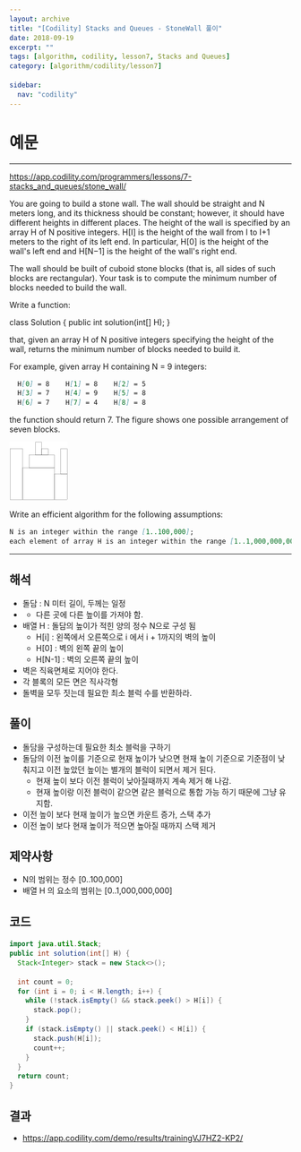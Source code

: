 ```yaml
---
layout: archive
title: "[Codility] Stacks and Queues - StoneWall 풀이"
date: 2018-09-19
excerpt: ""
tags: [algorithm, codility, lesson7, Stacks and Queues]
category: [algorithm/codility/lesson7]

sidebar:
  nav: "codility"
---
```


# 예문

* * *

<https://app.codility.com/programmers/lessons/7-stacks_and_queues/stone_wall/>

You are going to build a stone wall. The wall should be straight and N meters long, and its thickness should be constant; however, it should have different heights in different places. The height of the wall is specified by an array H of N positive integers. H[I] is the height of the wall from I to I+1 meters to the right of its left end. In particular, H[0] is the height of the wall's left end and H[N−1] is the height of the wall's right end.

The wall should be built of cuboid stone blocks (that is, all sides of such blocks are rectangular). Your task is to compute the minimum number of blocks needed to build the wall.

Write a function:

class Solution { public int solution(int[] H); }

that, given an array H of N positive integers specifying the height of the wall, returns the minimum number of blocks needed to build it.

For example, given array H containing N = 9 integers:

``` markdown
  H[0] = 8    H[1] = 8    H[2] = 5
  H[3] = 7    H[4] = 9    H[5] = 8
  H[6] = 7    H[7] = 4    H[8] = 8
```

the function should return 7. The figure shows one possible arrangement of seven blocks.

![StoneWall01](/assets/image/algorithm/codility/StoneWall01.png)

Write an efficient algorithm for the following assumptions:

``` markdown
N is an integer within the range [1..100,000];
each element of array H is an integer within the range [1..1,000,000,000].
```

* * *

## 해석

* 돌담 : N 미터 길이, 두께는 일정
* * 다른 곳에 다른 높이를 가져야 함.
* 배열 H : 돌담의 높이가 적힌 양의 정수 N으로 구성 됨
  * H[i] : 왼쪽에서 오른쪽으로 i 에서 i + 1까지의 벽의 높이
  * H[0] : 벽의 왼쪽 끝의 높이
  * H[N-1] : 벽의 오른쪽 끝의 높이
* 벽은 직육면체로 지어야 한다.
* 각 블록의 모든 면은 직사각형
* 돌벽을 모두 짓는데 필요한 최소 블럭 수를 반환하라.

## 풀이

* 돌담을 구성하는데 필요한 최소 블럭을 구하기
* 돌담의 이전 높이를 기준으로 현재 높이가 낮으면 현재 높이 기준으로 기준점이 낮춰지고 이전 높았던 높이는 별개의 블럭이 되면서 제거 된다.
  * 현재 높이 보다 이전 블럭이 낮아질때까지 계속 제거 해 나감.
  * 현재 높이랑 이전 블럭이 같으면 같은 블럭으로 통합 가능 하기 때문에 그냥 유지함.
* 이전 높이 보다 현재 높이가 높으면 카운트 증가, 스택 추가
* 이전 높이 보다 현재 높이가 적으면 높아질 때까지 스택 제거

## 제약사항

* N의 범위는 정수 [0..100,000]
* 배열 H 의 요소의 범위는 [0..1,000,000,000]

## 코드

``` java
import java.util.Stack;
public int solution(int[] H) {
  Stack<Integer> stack = new Stack<>();

  int count = 0;
  for (int i = 0; i < H.length; i++) {
    while (!stack.isEmpty() && stack.peek() > H[i]) {
      stack.pop();
    }
    if (stack.isEmpty() || stack.peek() < H[i]) {
      stack.push(H[i]);
      count++;
    }
  }
  return count;
}
```

## 결과

* <https://app.codility.com/demo/results/trainingVJ7HZ2-KP2/>